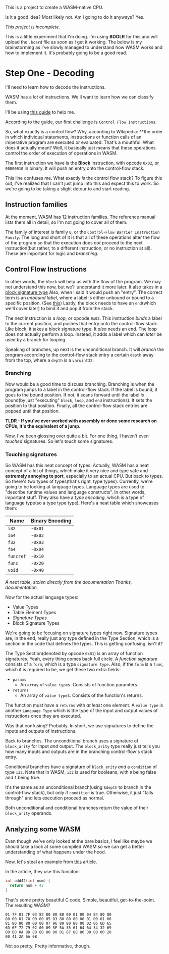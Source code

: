 This is a project to create a WASM-native CPU.

Is it a good idea? Most likely not. Am I going to do it anyways? Yes.

*This project is incomplete.*


This is a little experiment that I'm doing. I'm using **BOOLR** for this and will upload the `.board` file as soon as I get it working.
The below is my brainstorming as I've slowly managed to understand how WASM works and how to implement it. It's probably going to be a good read.

# Step One - Decoding
I'll need to learn how to decode the instructions.

WASM has a _lot_ of instructions. We'll want to learn how we can classify them.

I'll be using [this guide](https://github.com/sunfishcode/wasm-reference-manual/blob/master/WebAssembly.md#instructions) to help me.

According to the guide, our first challenge is `Control Flow Instructions`.

So, what exactly is a control flow? Why, according to Wikipedia: **the order in which individual statements, instructions or function calls of an imperative program are executed or evaluated.
That's a mouthful. What does it actually mean? Well, it basically just means that these operations control the order of execution of operations in WASM.

The first instruction we have is the **Block** instruction, with opcode `0x02`, or `00000010` in binary. It will push an entry onto the control-flow stack.

This line confuses me. What exactly *is* the control flow stack? 
To figure this out, I've realized that I can't just jump into this and expect this to work. So we're going to be taking a slight detour to and start reading.

## Instruction families
At the moment, WASM has 12 instruction families. The reference manual lists them all in detail, so I'm not going to cover all of them.

The family of interest is family `Q`, or the `Control-Flow Barrier Instruction Family`.
The long and short of it is that all of these operations alter the flow of the program so that the execution does *not* proceed to the next instruction(but rather, to a different instruction, or no instruction at all).
These are important for logic and *branching*.

## Control Flow Instructions 

In other words, the `block` will help us with the flow of the program. We may not understand this now, but we'll understand it more later. It also takes in a [block signature type](https://github.com/sunfishcode/wasm-reference-manual/blob/master/WebAssembly.md#block-signature-types)
Also, when I said it would push an "entry". The correct term is an *unbound label*, where a label is either unbound or bound to a specific position. (See [this](https://github.com/sunfishcode/wasm-reference-manual/blob/master/WebAssembly.md#labels))
Lastly, the block needs to have an `end`(which we'll cover later) to bind it and pop it from the stack.

The next instruction is a *loop*, or opcode `0x03`. This instruction *binds* a label to the current position, and pushes that entry onto the control-flow stack.
Like block, it takes a block signature type. It *also* needs an end. The loop does not actually perform a loop. Instead, it adds a label which can *later* be used by a branch for looping.

Speaking of branches, up next is the unconditional branch. It will *branch* the program according to the control-flow stack entry a certain `depth` away from the top, where a `depth` is a `varuint32`.

### Branching
Now would be a good time to discuss branching. Branching is when the program jumps to a label in the control-flow stack. If the label is bound, it goes to the bound position.
If not, it scans forward until the label *is* bound(by just "executing" `block`, `loop`, and `end` instructions). It sets the position to that position.
Finally, all the control-flow stack entries are popped until that position.

**TLDR - If you've ever worked with assembly or done some research on CPUs, it's the equivalent of a jump.**

Now, I've been glossing over quite a bit. For one thing, I haven't even *touched* signatures. So let's touch some signatures.

### Touching signatures
So WASM has this neat concept of types. Actually, WASM has a neat concept of a lot of things, which make it very nice and type safe and **extremely annoying to port**, especially to an actual CPU.
But back to types. So there's two types of types(that's right, type types). Currently, we're going to be looking at language types. Language types are used to "describe runtime values and language constructs".
In other words, important stuff.
They also have a *type encoding*, which is a type of language type(so a type type type). Here's a neat table which showcases them:

| Name      | Binary Encoding |
| --------- | --------------- |
| `i32`     | `-0x01`         |
| `i64`     | `-0x02`         |
| `f32`     | `-0x03`         |
| `f64`     | `-0x04`         |
| `funcref` | `-0x10`         |
| `func`    | `-0x20`         |
| `void`    | `-0x40`         |

*A neat table, stolen directly from the documentation*
*Thanks, documentation.*

Now for the actual language types:
- Value Types
- Table Element Types
- *Signature Types*
- Block Signature Types

We're going to be focusing on signature types right now. Signature types are, in the end, really just any type defined in the Type Section, which is a section in the code that defines the types.
This is getting confusing, isn't it?

The Type Section(denoted by opcode `0x01`) is an array of function signatures. Yeah, every thing comes back full circle.
A *function signature* consists of a `form`, which is a type `signature type`.
Also, if the `form` is a `func`, which it is required to be, we get these two extra fields:
- `params`
  - An `array` of `value type`s. Consists of function paramters.
- `returns`
  - An array of `value type`s. Consists of the function's returns.
  
The function must have a `returns` with *at least* one element.
A `value type` is another `Language Type` which is the type of the input and output values of instructions once they are executed.

Was that confusing? Probably. In short, we use signatures to define the inputs and outputs of instructions.

Back to branches. The unconditional branch uses a signature of `block_arity` for input *and* output.
The `block_arity` type really just tells you how many inputs and outputs are in the branching control-flow's stack entry.

Conditional branches have a signature of `block_arity` *and* a `condition` of type `i32`. Note that in WASM, `i32` is used for booleans, with `0` being false and `1` being true.

It's the same as an unconditional branch(using `$depth` to branch in the control-flow stack), but only if `condition` is true.
Otherwise, it just "falls through" and lets execution proceed as normal.

Both unconditional and conditional branches return the value of their `block_arity` operands.

## Analyzing some WASM
Even though we've only looked at the bare basics, I feel like maybe we should take a look at some compiled WASM so we can get a better understanding of what happens under the hood.

Now, let's steal an example from [this](https://hacks.mozilla.org/2017/02/creating-and-working-with-webassembly-modules/) article.

In the article, they use this funciton:
```c
int add42(int num) {
  return num + 42
}
```

That's some pretty beautiful C code. Simple, beautiful, get-to-the-point. The resulting WASM?
```wasm
01 7F 01 7F 03 82 80 80 80 00 01 00 04 84 80 80
80 00 01 70 00 00 05 83 80 80 80 00 01 00 01 06
81 80 80 80 00 00 07 96 80 80 80 00 02 06 6D 65
6D 6F 72 79 02 00 09 5F 5A 35 61 64 64 34 32 69
00 00 0A 8D 80 80 80 00 01 87 80 80 80 00 00 20
00 41 2A 6A 0B
```

Not so pretty. Pretty informative, though.
